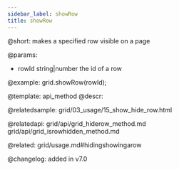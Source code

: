 ```yaml
---
sidebar_label: showRow
title: showRow
---          
```


@short: makes a specified row visible on a page


@params:
- rowId	    string|number   the id of a row




@example:
grid.showRow(rowId);


@template: api_method
@descr:


@relatedsample: grid/03_usage/15_show_hide_row.html

@relatedapi: 
grid/api/grid_hiderow_method.md
grid/api/grid_isrowhidden_method.md

@related: grid/usage.md#hidingshowingarow

@changelog:
added in v7.0

